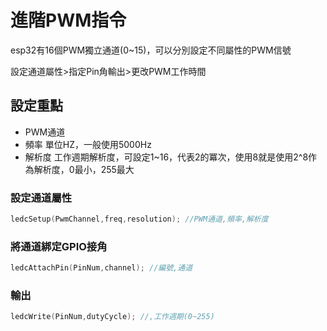 # 進階PWM指令

esp32有16個PWM獨立通道(0~15)，可以分別設定不同屬性的PWM信號

設定通道屬性>指定Pin角輸出>更改PWM工作時間
## 設定重點
- PWM通道
- 頻率
    單位HZ，一般使用5000Hz
- 解析度
    工作週期解析度，可設定1~16，代表2的冪次，使用8就是使用2^8作為解析度，0最小，255最大
### 設定通道屬性
```c
ledcSetup(PwmChannel,freq,resolution); //PWM通道,頻率,解析度
```
### 將通道綁定GPIO接角
```c
ledcAttachPin(PinNum,channel); //編號,通道
```
### 輸出
```c
ledcWrite(PinNum,dutyCycle); //,工作週期(0~255)
```